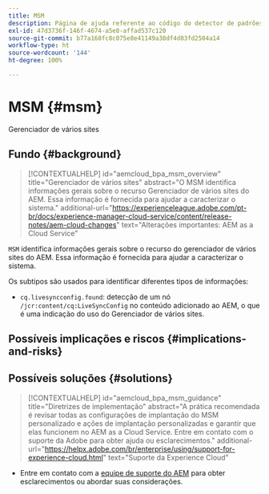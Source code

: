 ```yaml
---
title: MSM
description: Página de ajuda referente ao código do detector de padrões.
exl-id: 47d3736f-146f-4674-a5e8-affad537c120
source-git-commit: b77a168fc8c075e8e41149a38df4d83fd2504a14
workflow-type: ht
source-wordcount: '144'
ht-degree: 100%

---
```


# MSM {#msm}

Gerenciador de vários sites

## Fundo {#background}

>[!CONTEXTUALHELP]
>id="aemcloud_bpa_msm_overview"
>title="Gerenciador de vários sites"
>abstract="O MSM identifica informações gerais sobre o recurso Gerenciador de vários sites do AEM. Essa informação é fornecida para ajudar a caracterizar o sistema."
>additional-url="https://experienceleague.adobe.com/pt-br/docs/experience-manager-cloud-service/content/release-notes/aem-cloud-changes" text="Alterações importantes: AEM as a Cloud Service"

`MSM` identifica informações gerais sobre o recurso do gerenciador de vários sites do AEM. Essa informação é fornecida para ajudar a caracterizar o sistema.

Os subtipos são usados para identificar diferentes tipos de informações:

* `cq.livesyncconfig.found`: detecção de um nó `/jcr:content/cq:LiveSyncConfig` no conteúdo adicionado ao AEM, o que é uma indicação do uso do Gerenciador de vários sites.

## Possíveis implicações e riscos {#implications-and-risks}


## Possíveis soluções {#solutions}

>[!CONTEXTUALHELP]
>id="aemcloud_bpa_msm_guidance"
>title="Diretrizes de implementação"
>abstract="A prática recomendada é revisar todas as configurações de implantação do MSM personalizado e ações de implantação personalizadas e garantir que elas funcionem no AEM as a Cloud Service. Entre em contato com o suporte da Adobe para obter ajuda ou esclarecimentos."
>additional-url="https://helpx.adobe.com/br/enterprise/using/support-for-experience-cloud.html" text="Suporte da Experience Cloud"

* Entre em contato com a [equipe de suporte do AEM](https://helpx.adobe.com/br/enterprise/using/support-for-experience-cloud.html) para obter esclarecimentos ou abordar suas considerações.
